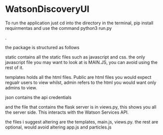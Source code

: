 # WatsonDiscoveryUI

To run the application just cd into the directory in the terminal, pip install requirmentas and use the command python3 run.py 

.

the package is structured as follows

static contains all the static files such as javascript and css. the only javascript file you may want to look at is MAIN.JS, 
you can avoid using the rest of it.

templates holds all the html files. Public are html files you would expect regualr users to view whilst, admin refers to the html
you would want only admins to view.

json contains the api credentials 

and the file that contains the flask server is in views.py, this shows you all the server side. This interacts with the Watson Services API.

the files i suggest altering are the templates, main.js, views.py. the rest are optional, would avoid altering app.js and particles.js
